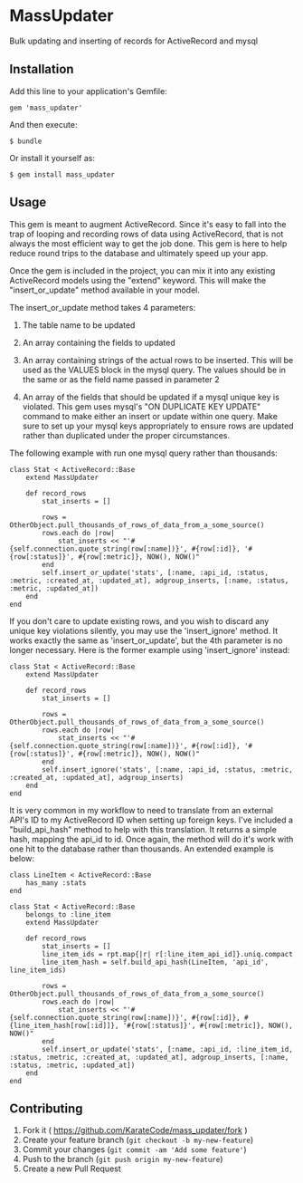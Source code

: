 # MassUpdater

Bulk updating and inserting of records for ActiveRecord and mysql

## Installation

Add this line to your application's Gemfile:

    gem 'mass_updater'

And then execute:

    $ bundle

Or install it yourself as:

    $ gem install mass_updater

## Usage

This gem is meant to augment ActiveRecord.  Since it's easy to fall into the trap of looping and recording rows of data using ActiveRecord, that is not always the most efficient way to get the job done.
This gem is here to help reduce round trips to the database and ultimately speed up your app.

Once the gem is included in the project, you can mix it into any existing ActiveRecord models using the "extend" keyword. 
This will make the "insert_or_update" method available in your model.

The insert_or_update method takes 4 parameters:

1. The table name to be updated

2. An array containing the fields to updated

3. An array containing strings of the actual rows to be inserted. This will be used as the VALUES block in the mysql query. The values should be in the same or as the field name passed in parameter 2

4. An array of the fields that should be updated if a mysql unique key is violated. This gem uses mysql's "ON DUPLICATE KEY UPDATE" command to make either an insert or update within one query. Make sure to set up your mysql keys appropriately to ensure rows are updated rather than duplicated under the proper circumstances.

The following example with run one mysql query rather than thousands:

	class Stat < ActiveRecord::Base
		extend MassUpdater

		def record_rows
			stat_inserts = []

			rows = OtherObject.pull_thousands_of_rows_of_data_from_a_some_source()
			rows.each do |row|
				stat_inserts << "'#{self.connection.quote_string(row[:name])}', #{row[:id]}, '#{row[:status]}', #{row[:metric]}, NOW(), NOW()"
			end
			self.insert_or_update('stats', [:name, :api_id, :status, :metric, :created_at, :updated_at], adgroup_inserts, [:name, :status, :metric, :updated_at])
		end
	end

If you don't care to update existing rows, and you wish to discard any unique key violations silently, you may use the 'insert_ignore' method. It works exactly the same as 'insert_or_update', but the 4th parameter is no longer necessary.
Here is the former example using 'insert_ignore' instead:

	class Stat < ActiveRecord::Base
		extend MassUpdater

		def record_rows
			stat_inserts = []

			rows = OtherObject.pull_thousands_of_rows_of_data_from_a_some_source()
			rows.each do |row|
				stat_inserts << "'#{self.connection.quote_string(row[:name])}', #{row[:id]}, '#{row[:status]}', #{row[:metric]}, NOW(), NOW()"
			end
			self.insert_ignore('stats', [:name, :api_id, :status, :metric, :created_at, :updated_at], adgroup_inserts)
		end
	end

It is very common in my workflow to need to translate from an external API's ID to my ActiveRecord ID when setting up foreign keys. I've included a "build_api_hash" method to help with this translation.
It returns a simple hash, mapping the api_id to id.
Once again, the method will do it's work with one hit to the database rather than thousands.  An extended example is below:

	class LineItem < ActiveRecord::Base
		has_many :stats
	end

	class Stat < ActiveRecord::Base
		belongs_to :line_item
		extend MassUpdater

		def record_rows
			stat_inserts = []
			line_item_ids = rpt.map{|r| r[:line_item_api_id]}.uniq.compact
			line_item_hash = self.build_api_hash(LineItem, 'api_id', line_item_ids)

			rows = OtherObject.pull_thousands_of_rows_of_data_from_a_some_source()
			rows.each do |row|
				stat_inserts << "'#{self.connection.quote_string(row[:name])}', #{row[:id]}, #{line_item_hash[row[:id]]}, '#{row[:status]}', #{row[:metric]}, NOW(), NOW()"
			end
			self.insert_or_update('stats', [:name, :api_id, :line_item_id, :status, :metric, :created_at, :updated_at], adgroup_inserts, [:name, :status, :metric, :updated_at])
		end
	end


## Contributing

1. Fork it ( https://github.com/KarateCode/mass_updater/fork )
2. Create your feature branch (`git checkout -b my-new-feature`)
3. Commit your changes (`git commit -am 'Add some feature'`)
4. Push to the branch (`git push origin my-new-feature`)
5. Create a new Pull Request

